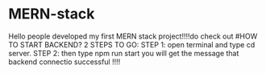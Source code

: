 # MERN-stack
Hello people developed my first MERN stack project!!!!do check out
#HOW TO START BACKEND?
2 STEPS TO GO:
STEP 1: open terminal and type cd server.
STEP 2: then type npm run start
you will get the message that backend  connectio successful !!!!



